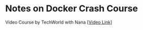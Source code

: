 # Notes on Docker Crash Course
Video Course by TechWorld with Nana [[Video Link](https://www.youtube.com/watch?v=pg19Z8LL06w)]

